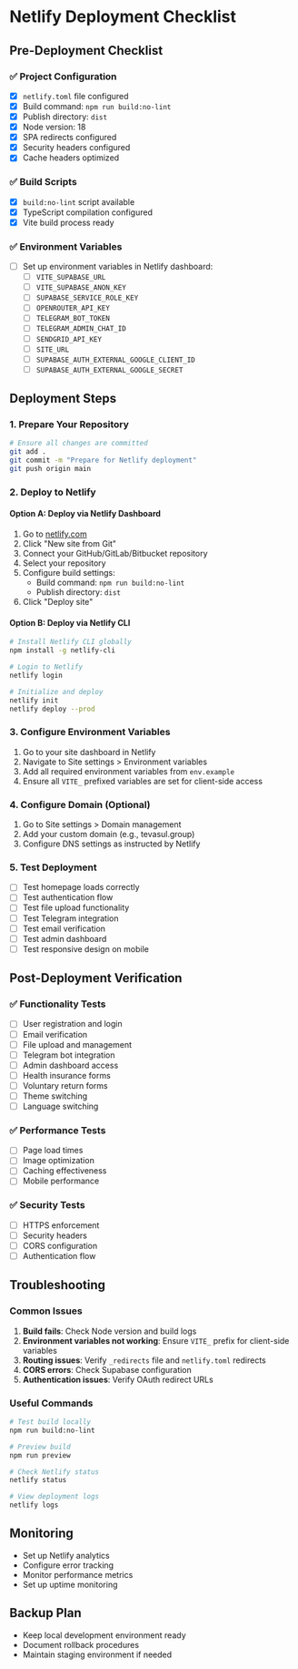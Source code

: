 # Netlify Deployment Checklist

## Pre-Deployment Checklist

### ✅ Project Configuration
- [x] `netlify.toml` file configured
- [x] Build command: `npm run build:no-lint`
- [x] Publish directory: `dist`
- [x] Node version: 18
- [x] SPA redirects configured
- [x] Security headers configured
- [x] Cache headers optimized

### ✅ Build Scripts
- [x] `build:no-lint` script available
- [x] TypeScript compilation configured
- [x] Vite build process ready

### ✅ Environment Variables
- [ ] Set up environment variables in Netlify dashboard:
  - [ ] `VITE_SUPABASE_URL`
  - [ ] `VITE_SUPABASE_ANON_KEY`
  - [ ] `SUPABASE_SERVICE_ROLE_KEY`
  - [ ] `OPENROUTER_API_KEY`
  - [ ] `TELEGRAM_BOT_TOKEN`
  - [ ] `TELEGRAM_ADMIN_CHAT_ID`
  - [ ] `SENDGRID_API_KEY`
  - [ ] `SITE_URL`
  - [ ] `SUPABASE_AUTH_EXTERNAL_GOOGLE_CLIENT_ID`
  - [ ] `SUPABASE_AUTH_EXTERNAL_GOOGLE_SECRET`

## Deployment Steps

### 1. Prepare Your Repository
```bash
# Ensure all changes are committed
git add .
git commit -m "Prepare for Netlify deployment"
git push origin main
```

### 2. Deploy to Netlify

#### Option A: Deploy via Netlify Dashboard
1. Go to [netlify.com](https://netlify.com)
2. Click "New site from Git"
3. Connect your GitHub/GitLab/Bitbucket repository
4. Select your repository
5. Configure build settings:
   - Build command: `npm run build:no-lint`
   - Publish directory: `dist`
6. Click "Deploy site"

#### Option B: Deploy via Netlify CLI
```bash
# Install Netlify CLI globally
npm install -g netlify-cli

# Login to Netlify
netlify login

# Initialize and deploy
netlify init
netlify deploy --prod
```

### 3. Configure Environment Variables
1. Go to your site dashboard in Netlify
2. Navigate to Site settings > Environment variables
3. Add all required environment variables from `env.example`
4. Ensure all `VITE_` prefixed variables are set for client-side access

### 4. Configure Domain (Optional)
1. Go to Site settings > Domain management
2. Add your custom domain (e.g., tevasul.group)
3. Configure DNS settings as instructed by Netlify

### 5. Test Deployment
- [ ] Test homepage loads correctly
- [ ] Test authentication flow
- [ ] Test file upload functionality
- [ ] Test Telegram integration
- [ ] Test email verification
- [ ] Test admin dashboard
- [ ] Test responsive design on mobile

## Post-Deployment Verification

### ✅ Functionality Tests
- [ ] User registration and login
- [ ] Email verification
- [ ] File upload and management
- [ ] Telegram bot integration
- [ ] Admin dashboard access
- [ ] Health insurance forms
- [ ] Voluntary return forms
- [ ] Theme switching
- [ ] Language switching

### ✅ Performance Tests
- [ ] Page load times
- [ ] Image optimization
- [ ] Caching effectiveness
- [ ] Mobile performance

### ✅ Security Tests
- [ ] HTTPS enforcement
- [ ] Security headers
- [ ] CORS configuration
- [ ] Authentication flow

## Troubleshooting

### Common Issues
1. **Build fails**: Check Node version and build logs
2. **Environment variables not working**: Ensure `VITE_` prefix for client-side variables
3. **Routing issues**: Verify `_redirects` file and `netlify.toml` redirects
4. **CORS errors**: Check Supabase configuration
5. **Authentication issues**: Verify OAuth redirect URLs

### Useful Commands
```bash
# Test build locally
npm run build:no-lint

# Preview build
npm run preview

# Check Netlify status
netlify status

# View deployment logs
netlify logs
```

## Monitoring
- Set up Netlify analytics
- Configure error tracking
- Monitor performance metrics
- Set up uptime monitoring

## Backup Plan
- Keep local development environment ready
- Document rollback procedures
- Maintain staging environment if needed
